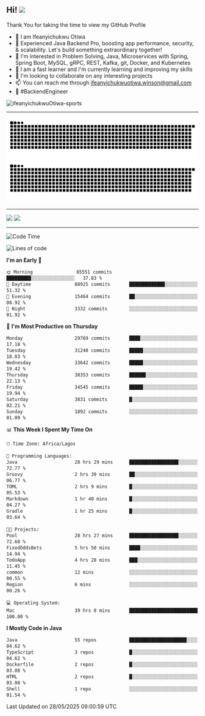 <!-- BLOG-POST-LIST:START --><!-- BLOG-POST-LIST:END -->

## Hi! <img src="https://media.giphy.com/media/hvRJCLFzcasrR4ia7z/giphy.gif" width="4%"> 

Thank You for taking the time to view my GitHub Profile

- 👋 I am Ifeanyichukwu Otiwa
- 🚀 Experienced Java Backend Pro, boosting app performance, security, & scalability. Let's build something extraordinary together!
- 👀 I'm interested in Problem Solving, Java, Microservices with Spring, Spring Boot, MySQL, gRPC, REST, Kafka, git, Docker, and Kubernetes
- 🌱 I am a fast learner and I'm currently learning and improving my skills
- 💞️ I'm looking to collaborate on any interesting projects
- 📫 You can reach me through ifeanyichukwuotiwa.winson@gmail.com
- 🚀 #BackendEngineer

<p align="left" marginTop="10px"> <img src="https://komarev.com/ghpvc/?username=ifeanyichukwuOtiwa-sports&label=Profile%20views&color=0e75b6&style=for-the-badge" alt="ifeanyichukwuOtiwa-sports" /> </p>

***

<!--🐍📈SNAKEGRAPH / 🌐WEBSITE: https://github.com/Platane/snk -->
![github contribution grid snake animation](https://raw.githubusercontent.com/ifeanyichukwuOtiwa-sports/ifeanyichukwuOtiwa-sports/output/github-contribution-grid-snake-dark.svg#gh-dark-mode-only)![github contribution grid snake animation](https://raw.githubusercontent.com/ifeanyichukwuOtiwa-sports/ifeanyichukwuOtiwa-sports/output/github-contribution-grid-snake.svg#gh-light-mode-only)

***

<p float="left">
  <img float="left" src="https://github-readme-stats.vercel.app/api?username=ifeanyichukwuOtiwa-sports&count_private=true&include_all_commits=true&theme=react&show_icons=true" />
  <img float="right" src="https://github-readme-stats.vercel.app/api/top-langs/?username=ifeanyichukwuOtiwa-sports&layout=compact&show_icons=true&theme=react" /> 
</p>

***



<!--START_SECTION:waka-->
![Code Time](http://img.shields.io/badge/Code%20Time-3%2C752%20hrs%2058%20mins-blue)

![Lines of code](https://img.shields.io/badge/From%20Hello%20World%20I%27ve%20Written-49.6%20million%20lines%20of%20code-blue)

**I'm an Early 🐤** 

```text
🌞 Morning                65551 commits       █████████░░░░░░░░░░░░░░░░   37.83 % 
🌆 Daytime                88925 commits       █████████████░░░░░░░░░░░░   51.32 % 
🌃 Evening                15464 commits       ██░░░░░░░░░░░░░░░░░░░░░░░   08.92 % 
🌙 Night                  3332 commits        ░░░░░░░░░░░░░░░░░░░░░░░░░   01.92 % 
```
📅 **I'm Most Productive on Thursday** 

```text
Monday                   29769 commits       ████░░░░░░░░░░░░░░░░░░░░░   17.18 % 
Tuesday                  31240 commits       █████░░░░░░░░░░░░░░░░░░░░   18.03 % 
Wednesday                33642 commits       █████░░░░░░░░░░░░░░░░░░░░   19.42 % 
Thursday                 38353 commits       ██████░░░░░░░░░░░░░░░░░░░   22.13 % 
Friday                   34545 commits       █████░░░░░░░░░░░░░░░░░░░░   19.94 % 
Saturday                 3831 commits        █░░░░░░░░░░░░░░░░░░░░░░░░   02.21 % 
Sunday                   1892 commits        ░░░░░░░░░░░░░░░░░░░░░░░░░   01.09 % 
```


📊 **This Week I Spent My Time On** 

```text
🕑︎ Time Zone: Africa/Lagos

💬 Programming Languages: 
Java                     28 hrs 29 mins      ██████████████████░░░░░░░   72.77 % 
Groovy                   2 hrs 39 mins       ██░░░░░░░░░░░░░░░░░░░░░░░   06.77 % 
TOML                     2 hrs 9 mins        █░░░░░░░░░░░░░░░░░░░░░░░░   05.53 % 
Markdown                 1 hr 40 mins        █░░░░░░░░░░░░░░░░░░░░░░░░   04.27 % 
Gradle                   1 hr 25 mins        █░░░░░░░░░░░░░░░░░░░░░░░░   03.64 % 

🐱‍💻 Projects: 
Pool                     28 hrs 27 mins      ██████████████████░░░░░░░   72.68 % 
FixedOddsBets            5 hrs 50 mins       ████░░░░░░░░░░░░░░░░░░░░░   14.94 % 
TodoApp                  4 hrs 28 mins       ███░░░░░░░░░░░░░░░░░░░░░░   11.45 % 
common                   12 mins             ░░░░░░░░░░░░░░░░░░░░░░░░░   00.55 % 
Region                   6 mins              ░░░░░░░░░░░░░░░░░░░░░░░░░   00.26 % 

💻 Operating System: 
Mac                      39 hrs 8 mins       █████████████████████████   100.00 % 
```

**I Mostly Code in Java** 

```text
Java                     55 repos            █████████████████████░░░░   84.62 % 
TypeScript               3 repos             █░░░░░░░░░░░░░░░░░░░░░░░░   04.62 % 
Dockerfile               2 repos             █░░░░░░░░░░░░░░░░░░░░░░░░   03.08 % 
HTML                     2 repos             █░░░░░░░░░░░░░░░░░░░░░░░░   03.08 % 
Shell                    1 repo              ░░░░░░░░░░░░░░░░░░░░░░░░░   01.54 % 
```




 Last Updated on 28/05/2025 09:00:59 UTC
<!--END_SECTION:waka-->

<!--
<p align="center">
![trophy](https://github-profile-trophy.vercel.app/?username=ifeanyichukwuOtiwa-sports&theme=onedark) (https://github.com/ryo-ma/github-profile-trophy)
</p>
-->

<!---
ifeanyi-otiwa/ifeanyi-otiwa is a ✨ special ✨ repository because its `README.md` (this file) appears on your GitHub profile.
You can click the Preview link to take a look at your changes.
--->
